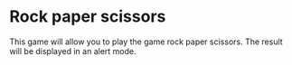 # Rock paper scissors
This game will allow you to play the game rock paper scissors.
The result will be displayed in an alert mode.
